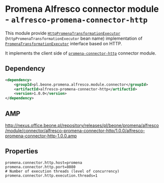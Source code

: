 # Promena Alfresco connector module - `alfresco-promena-connector-http`
This module provide [`HttpPromenaTransformationExecutor`](./src/main/kotlin/pl/beone/promena/alfresco/module/connector/http/external/HttpPromenaTransformationExecutor.kt) (`httpPromenaTransformationExecutor` bean name) implementation of [`PromenaTransformationExecutor`](./../../alfresco-promena-core/src/main/kotlin/pl/beone/promena/alfresco/module/core/contract/transformation/PromenaTransformationExecutor.kt) interface based on HTTP.

It implements the client side of [`promena-connector-http`](https://gitlab.office.beone.pl/promena/promena/tree/master/module/connector/http) connector module.

## Dependency
```xml
<dependency>
    <groupId>pl.beone.promena.alfresco.module.connector</groupId>
    <artifactId>alfresco-promena-connector-http</artifactId>
    <version>1.0.0</version>
</dependency>
```

## AMP
http://nexus.office.beone.pl/repository/releases/pl/beone/promena/alfresco/module/connector/alfresco-promena-connector-http/1.0.0/alfresco-promena-connector-http-1.0.0.amp

## Properties
```properties
promena.connector.http.host=promena
promena.connector.http.port=8080
# Number of execution threads (level of concurrency)
promena.connector.http.execution.threads=1
```